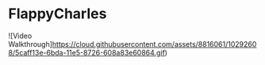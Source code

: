 # FlappyCharles

![Video Walkthrough]https://cloud.githubusercontent.com/assets/8816061/10292608/5caff13e-6bda-11e5-8726-608a83e60864.gif)
